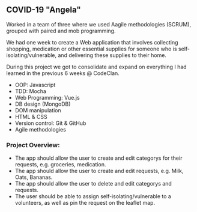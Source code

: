 ## COVID-19 "Angela"

Worked in a team of three where we used Aagile methodologies (SCRUM), grouped with paired and mob programming.

We had one week to create a Web application that involves collecting shopping, medication or other essential supplies for someone who is self-isolating/vulnerable, and delivering these supplies to their home.

During this project we got to consolidate and expand on everything I had learned in the previous 6 weeks @ CodeClan.

* OOP: Javascript
* TDD: Mocha
* Web Programming: Vue.js
* DB design (MongoDB)
* DOM manipulation
* HTML & CSS
* Version control: Git & GitHub
* Agile methodologies

### Project Overview:

* The app should allow the user to create and edit categorys for their requests, e.g. groceries, medication.
* The app should allow the user to create and edit requests, e.g. Milk, Oats, Bananas.
* The app should allow the user to delete and edit categorys and requests.
* The user should be able to assign self-isolating/vulnerable to a volunteers, as well as pin the request on the leaflet map.
